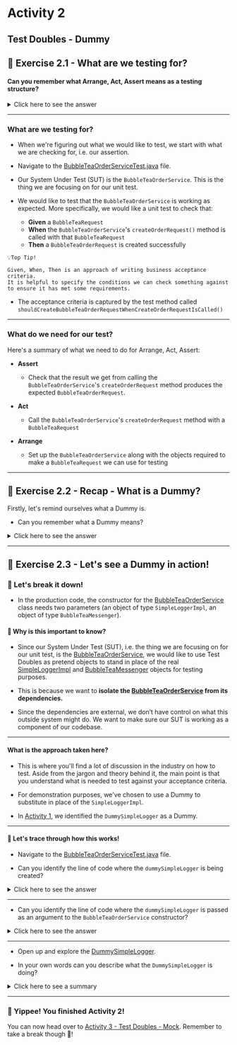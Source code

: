 # Activity 2

## Test Doubles - Dummy

## 🔎 Exercise 2.1 - What are we testing for?


#### Can you remember what Arrange, Act, Assert means as a testing structure?

<details>
<summary>Click here to see the answer</summary>
<pre>

Arrange, Act, Assert is a useful structure to help you plan and write your tests.

#### Arrange
- Arranging any test data and objects you might need to run your unit test

#### Act
- This is your action, what you do to run your code to produce a result i.e. calling your method

#### Assert
- What you’re expecting to see i.e. what your function should(!) return
- The assertion compares your actual result vs. your expected result

</pre>
</details>

---

### What are we testing for?

- When we're figuring out what we would like to test, we start with what we are checking for,
  i.e. our assertion.
  
  
- Navigate to the [BubbleTeaOrderServiceTest.java](../src/test/java/BubbleTeaOrderServiceTest.java) file.
  

- Our System Under Test (SUT) is the `BubbleTeaOrderService`. This is the thing we are focusing on for our unit test.


- We would like to test that the `BubbleTeaOrderService` is working as expected. More specifically,
we would like a unit test to check that:
  
  - **Given** a `BubbleTeaRequest`
  - **When** the `BubbleTeaOrderService`'s `createOrderRequest()` method is called with that `BubbleTeaRequest`
  - **Then** a `BubbleTeaOrderRequest` is created successfully
  
```
💡Top Tip!

Given, When, Then is an approach of writing business acceptance criteria.
It is helpful to specify the conditions we can check something against to ensure it has met some requirements.

```

- The acceptance criteria is captured by the test method called `shouldCreateBubbleTeaOrderRequestWhenCreateOrderRequestIsCalled()`

---

### What do we need for our test?

Here's a summary of what we need to do for Arrange, Act, Assert:

- **Assert**
  - Check that the result we get from calling the `BubbleTeaOrderService`'s `createOrderRequest` method 
produces the expected `BubbleTeaOrderRequest`.
  

- **Act** 
  - Call the `BubbleTeaOrderService`'s `createOrderRequest` method with a `BubbleTeaRequest`


- **Arrange** 
  - Set up the `BubbleTeaOrderService` along with the objects required to make a `BubbleTeaRequest` we can
  use for testing


---

## 🔎 Exercise 2.2 - Recap - What is a Dummy?

Firstly, let's remind ourselves what a Dummy is.

- Can you remember what a Dummy means?

<details>
<summary>Click here to see the answer</summary>
<pre>

It is an object that is there to make the code run, it doesn’t do anything.
Dummies can be used in place of when you’re trying to pass parameters into your function/object.

</pre>
</details>

---

## 🔎 Exercise 2.3 - Let's see a Dummy in action!

### 💭 Let's break it down!

- In the production code, the constructor for the [BubbleTeaOrderService](../src/main/java/com/techreturners/bubbleteaordersystem/service/BubbleTeaOrderService.java)
  class needs two parameters (an object of type `SimpleLoggerImpl`, an object of type `BubbleTeaMessenger`).
  
#### 🤔 Why is this important to know?

- Since our System Under Test (SUT), i.e. the thing we are focusing on for our unit test,
  is the [BubbleTeaOrderService](../src/main/java/com/techreturners/bubbleteaordersystem/service/BubbleTeaOrderService.java), we would like to use Test Doubles as pretend objects to
  stand in place of the real [SimpleLoggerImpl](../src/main/java/com/techreturners/bubbleteaordersystem/model/SimpleLoggerImpl.java) and
  [BubbleTeaMessenger](../src/main/java/com/techreturners/bubbleteaordersystem/service/BubbleTeaMessenger.java) objects for testing purposes.
  

- This is because we want to **isolate the [BubbleTeaOrderService](../src/main/java/com/techreturners/bubbleteaordersystem/service/BubbleTeaOrderService.java) from its dependencies.**
  

- Since the dependencies are external, we don’t have control on what this outside system might do. We want to make sure
our SUT is working as a component of our codebase.
  
---

#### What is the approach taken here?

- This is where you'll find a lot of discussion in the industry on how to test. Aside from the jargon and theory behind it, the main
point is that you understand what is needed to test against your acceptance criteria.


- For demonstration purposes, we've chosen to use a Dummy to substitute in place of the `SimpleLoggerImpl`. 
  

- In [Activity 1](activity_1.md), we identified the `DummySimpleLogger`
as a Dummy.
  
---

#### 👀 Let's trace through how this works!

- Navigate to the [BubbleTeaOrderServiceTest.java](../src/test/java/BubbleTeaOrderServiceTest.java) file.


- Can you identify the line of code where the `dummySimpleLogger` is being created?

<details>
<summary>Click here to see the answer</summary>
<pre>

//BubbleTeaOrderServiceTest - Line 24

dummySimpleLogger = new DummySimpleLogger();

</pre>
</details>

---

- Can you identify the line of code where the `dummySimpleLogger` is passed as an 
argument to the `BubbleTeaOrderService` constructor?

<details>
<summary>Click here to see the answer</summary>
<pre>

//BubbleTeaOrderServiceTest - Line 26

bubbleTeaOrderService = new BubbleTeaOrderService(dummySimpleLogger, mockMessenger);

👉 The `dummySimpleLogger` is a Dummy that's solely there to stand in for the `SimpleLoggerImpl` parameter.

</pre>
</details>

---

- Open up and explore the [DummySimpleLogger](../src/test/java/testhelper/DummySimpleLogger.java).


- In your own words can you describe what the `DummySimpleLogger` is doing?

<details>
<summary>Click here to see a summary</summary>
<pre>

The `DummySimpleLogger` implements the `SimpleLoggerImpl` interface.
It has a `addLoggingText` method.
You can see that it isn't doing anything with the method.

</pre>
</details>

---
### 🥳 Yippee! You finished Activity 2!

You can now head over to [Activity 3 - Test Doubles - Mock](activity_3.md).
Remember to take a break though 🍵!
